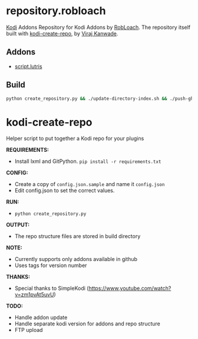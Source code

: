 # repository.robloach

[Kodi](http://kodi.tv) Addons Repository for Kodi Addons by [RobLoach](http://github.com/robloach). The repository itself built with [kodi-create-repo](https://github.com/virajkanwade/kodi-create-repo), by [Viraj Kanwade](https://github.com/virajkanwade).

## Addons

- [script.lutris](https://github.com/RobLoach/script.lutris)

## Build

``` bash
python create_repository.py && ./update-directory-index.sh && ./push-gh-pages.sh build
```

# kodi-create-repo
Helper script to put together a Kodi repo for your plugins

**REQUIREMENTS:**
- Install lxml and GitPython. ``` pip install -r requirements.txt ```

**CONFIG:**
- Create a copy of ```config.json.sample``` and name it ```config.json```
- Edit config.json to set the correct values.

**RUN:**
- ```python create_repository.py```

**OUTPUT:**
- The repo structure files are stored in build directory

**NOTE:**
- Currently supports only addons available in github
- Uses tags for version number

**THANKS:**
- Special thanks to SimpleKodi (https://www.youtube.com/watch?v=zm1pvAt5uvU)

**TODO:**
- Handle addon update
- Handle separate kodi version for addons and repo structure
- FTP upload
